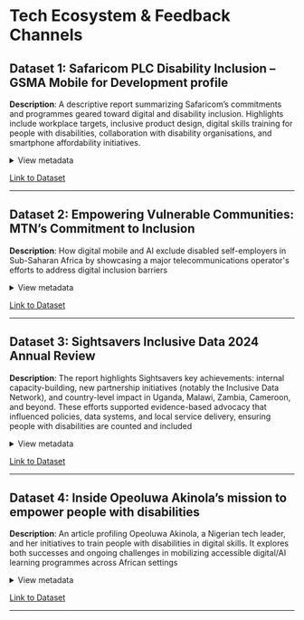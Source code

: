 <!-- markdownlint-disable MD033 -->

# Tech Ecosystem & Feedback Channels  

## Dataset 1: Safaricom PLC Disability Inclusion – GSMA Mobile for Development profile

**Description**: A descriptive report summarizing Safaricom’s commitments and
programmes geared toward digital and disability inclusion. Highlights include
workplace targets, inclusive product design, digital skills training for people
with disabilities, collaboration with disability organisations, and smartphone
affordability initiatives.

<details>  
<summary>View metadata</summary>  

- **Source**: GSMA “Mobile for Development” – Safaricom PLC profile
- **Type**: Corporate Profile
- **Timeframe**: Current – initiatives announced and active as of June 2025
- **Format**: Webpage summary
- **Connection To Research**: This GSMA profile of
Safaricom illustrates how digital mobile services can either include or exclude
disabled self-employers in Sub-Saharan Africa, depending on design and
implementation. Safaricom has made public commitments to disability inclusion,
including accessible product development, smartphone affordability programs, and
digital skills training for persons with disabilities.
- **Limitations**: It focuses on corporate actions and commitments, not on
real-world user experience,leaving out how disabled entrepreneurs interact with
AI systems or mobile platforms in practice.

</details>  

[Link to Dataset](https://www.gsma.com/solutions-and-impact/connectivity-for-good/mobile-for-development/gsma_orgs/safaricom-plc-3/)

---  

## Dataset 2: Empowering Vulnerable Communities: MTN’s Commitment to Inclusion

**Description**: How digital mobile and AI exclude disabled self-employers in
Sub-Saharan Africa by showcasing a major telecommunications operator's efforts
to address digital inclusion barriers
<details>  
<summary>View metadata</summary>  

- **Source**: MTN Group  
- **Type**: Corporate Announcement  
- **Timeframe**: September 2023  
- **Format**: Web Article
- **Connection To Research**: This dataset directly
supports understanding of how digital mobile and AI technologies can include or
exclude people with disabilities through practical interventions, inclusive
design, or mobile service innovation across SSA.

- **Limitations**: There's no mention of AI-specific exclusions, no data on
outcomes or effectiveness of these programs, and no analysis of how these
initiatives impact disabled people's ability to start or run businesses

</details>  

[Link to Dataset](https://www.mtn.com/empowering-vulnerable-communities-mtns-commitment-to-inclusive-technology/)
<!-- markdownlint-disable MD035 -->
---

## Dataset 3: Sightsavers Inclusive Data 2024 Annual Review

**Description**: The report highlights Sightsavers key achievements: internal
capacity-building, new partnership initiatives (notably the Inclusive Data
Network), and country-level impact in Uganda, Malawi, Zambia, Cameroon, and
beyond. These efforts supported evidence-based advocacy that influenced
policies, data systems, and local service delivery, ensuring people with
disabilities are counted and included
<details>  
<summary>View metadata</summary>  

- **Source**: Sightsavers (International NGO)  
- **Type**: Strategic Program Report
- **Timeframe**: January–December 2024
- **Format**: PDF
- **Connection To Research**: Highlighting the absence of
disability-disaggregated data in national digital and economic systems, making
disabled self-employers invisible to AI and mobile platform designers.
Demonstrating how data exclusion leads to technological exclusion,
particularly in areas like financial services, e-commerce, and digital skilling initiatives.
- **Limitations**: Focuses more on policy and system-level change, not
specifically on entrepreneurship or self-employment use cases. Limited direct
reference to AI or specific mobile platform case studies

</details>  

[Link to Dataset](https://www.sightsavers.org/wp-content/uploads/2025/03/Sightsavers-inclusive-data-2024-annual-review_updated-Feb-2025.pdf)

---

## Dataset 4: Inside Opeoluwa Akinola’s mission to empower people with disabilities

**Description**: An article profiling Opeoluwa Akinola, a Nigerian tech leader,
and her initiatives to train people with disabilities in digital skills. It
explores both successes and ongoing challenges in mobilizing accessible
digital/AI learning programmes across African settings
<details>  
<summary>View metadata</summary>  

- **Source**: TechCabal – A leading African tech news outlet
- **Type**: News Article
- **Timeframe**: May 2025
- **Format**: Web Article
- **Connection To Research**: Supports the research
 question by illustrating how digital mobile and AI tools often exclude disabled
self-employers through a lack of foundational access. It shows that without
inclusive digital skills training, people with disabilities are unable to take
advantage of mobile-based or AI-driven opportunities like online
entrepreneurship, digital finance, or e-commerce.
- **Limitations**: There is no detailed exploration of how specific AI
technologies are excluding or could be adapted for disabled self-employers.
the article centers more on training initiatives than on actual entrepreneurial
use of digital tools, so it touches on a key barrier without fully exploring
the business outcomes.

</details>  

[Link to Dataset](https://techcabal.com/2025/05/29/digital-skills-training-people-with-disabilities/)

---
